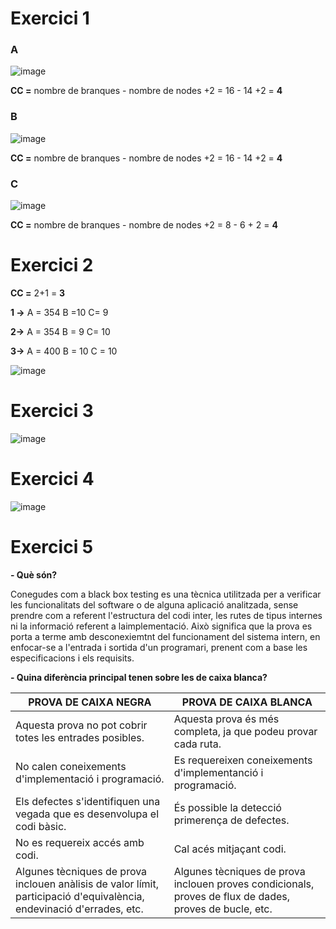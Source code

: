 # Exercici 1

### A

![image](https://user-images.githubusercontent.com/114908591/204734834-6fea83eb-c933-4b70-aaed-8558f348b528.png)

**CC =** nombre de branques - nombre de nodes +2 = 16 - 14 +2 = **4**

### B

![image](https://user-images.githubusercontent.com/114908591/204735562-392fdbe9-57b1-411c-b1c6-13804d55fe02.png)

**CC =** nombre de branques - nombre de nodes +2 = 16 - 14 +2 = **4**


### C

![image](https://user-images.githubusercontent.com/114908591/204760089-0cc94d44-0105-40cc-a427-bfc3a539e2ad.png)

**CC =** nombre de branques - nombre de nodes +2 = 8 - 6 + 2 = **4**


# Exercici 2

**CC =** 2+1 = **3**

**1 ->** A = 354 B =10 C= 9

**2->** A = 354 B = 9 C= 10

**3->** A = 400 B = 10 C = 10

![image](https://user-images.githubusercontent.com/114908591/204743406-fafa1e32-bc52-4593-b83b-58d9ace77f58.png)


# Exercici 3

![image](https://user-images.githubusercontent.com/114908591/204753338-5fa3c7d8-766f-4c9a-8c30-d57c38b744c2.png)



# Exercici 4

![image](https://user-images.githubusercontent.com/114908591/204752995-2e030a5d-772c-447a-9192-5f97e3d6606e.png)


# Exercici 5
**- Què són?**

Conegudes com a black box testing es una tècnica utilitzada per a verificar les funcionalitats del software o de alguna aplicació analitzada, sense prendre com a referent l'estructura del codi inter, les rutes de tipus internes ni la informació referent a laimplementació. Això significa que 
la prova es porta a terme amb desconexiemtnt del funcionament del sistema intern, en enfocar-se a l'entrada i sortida d'un programari, prenent com a base les especificacions i els requisits.

**- Quina diferència principal tenen sobre les de caixa blanca?**

| PROVA DE CAIXA NEGRA  | PROVA DE CAIXA BLANCA |
| ------------- | ------------- |
| Aquesta prova no pot cobrir totes les entrades posibles.  | Aquesta prova és més completa, ja que podeu provar cada ruta. |
| No calen coneixements d'implementació i programació. | Es requereixen coneixements d'implementanció i programació.  |
| Els defectes s'identifiquen una vegada que es desenvolupa el codi bàsic.  | És possible la detecció primerença de defectes.  |
| No es requereix accés amb codi.  | Cal acés mitjaçant codi.  
| Algunes tècniques de prova inclouen anàlisis de valor límit, participació d'equivalència, endevinació d'errades, etc.  | Algunes tècniques de prova inclouen proves condicionals, proves de flux de dades, proves de bucle, etc.  |

